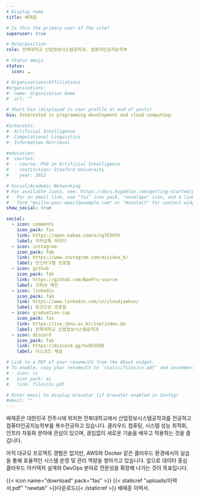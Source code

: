 ```yaml
---
# Display name
title: 배재훈

# Is this the primary user of the site?
superuser: true

# Role/position
role: 전북대학교 산업정보시스템공학과, 컴퓨터인공지능학부

# Status emoji
status:
  icon: ☁️

# Organizations/Affiliations
#organizations:
#- name: Organization Name
#  url: ""

# Short bio (displayed in user profile at end of posts)
bio: Interested in programming development and cloud computing.

#interests:
#- Artificial Intelligence
#- Computational Linguistics
#- Information Retrieval

#education:
#  courses:
#  - course: PhD in Artificial Intelligence
#    institution: Stanford University
#    year: 2012

# Social/Academic Networking
# For available icons, see: https://docs.hugoblox.com/getting-started/page-builder/#icons
#   For an email link, use "fas" icon pack, "envelope" icon, and a link in the
#   form "mailto:your-email@example.com" or "#contact" for contact widget.
show_social: true

social:
  - icon: comments
    icon_pack: fas
    link: https://open.kakao.com/o/sg7E5XYh
    label: 카카오톡 아이디
  - icon: instagram
    icon_pack: fab
    link: https://www.instagram.com/mividaa_b/
    label: 인스타그램 프로필
  - icon: github
    icon_pack: fab
    link: https://github.com/BaePro-source
    label: 깃허브 메인
  - icon: linkedin
    icon_pack: fab
    link: https://www.linkedin.com/in/cloudjaehun/
    label: 링크드인 프로필
  - icon: graduation-cap
    icon_pack: fas
    link: https://ise.jbnu.ac.kr/ise/index.do
    label: 전북대학교 산업정보시스템공학과
  - icon: discord
    icon_pack: fab
    link: https://discord.gg/hx8S5E9D
    label: 디스코드 채널

# Link to a PDF of your resume/CV from the About widget.
# To enable, copy your resume/CV to `static/files/cv.pdf` and uncomment the lines below.
# - icon: cv
#   icon_pack: ai
#   link: files/cv.pdf

# Enter email to display Gravatar (if Gravatar enabled in Config)
#email: ""
---
```


배재훈은 대한민국 전주시에 위치한 전북대학교에서 산업정보시스템공학과를 전공하고 컴퓨터인공지능학부를 복수전공하고 있습니다. 클라우드 컴퓨팅, 시스템 성능 최적화, 인프라 자동화 분야에 관심이 있으며, 끊임없이 새로운 기술을 배우고 적용하는 것을 즐깁니다.

아직 대규모 프로젝트 경험은 없지만, AWS와 Docker 같은 클라우드 환경에서의 실습을 통해 효율적인 시스템 운영 및 관리 역량을 쌓아가고 있습니다. 앞으로 데이터 중심 클라우드 아키텍처 설계와 DevOps 분야로 전문성을 확장해 나가는 것이 목표입니다.


{{< icon name="download" pack="fas" >}} {{< staticref "uploads/이력서.pdf" "newtab" >}}다운로드{{< /staticref >}} 배재훈 이력서.

